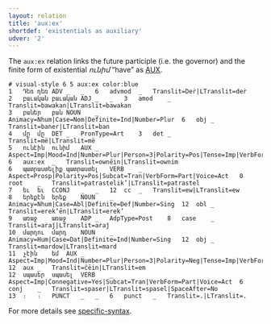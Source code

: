 ```yaml
---
layout: relation
title: 'aux:ех'
shortdef: 'existentials as auxiliary'
udver: '2'
---
```


The `aux:ex` relation links the future participle (i.e. the governor) and the finite form of existential _ունիմ_ “have” as [AUX]().

~~~ conllu
# visual-style 6 5 aux:ex color:blue
1	Դեռ	դեռ	ADV	_	_	6	advmod	_	Translit=Deṙ|LTranslit=deṙ
2	բաւական	բաւական	ADJ	_	_	3	amod	_	Translit=bawakan|LTranslit=bawakan
3	բաներ	բան	NOUN	_	Animacy=Nhum|Case=Nom|Definite=Ind|Number=Plur	6	obj	_	Translit=baner|LTranslit=ban
4	մը	մը	DET	_	PronType=Art	3	det	_	Translit=më|LTranslit=më
5	ունէին	ունիմ	AUX	_	Aspect=Imp|Mood=Ind|Number=Plur|Person=3|Polarity=Pos|Tense=Imp|VerbForm=Fin	6	aux:ex	_	Translit=ownēin|LTranslit=ownim
6	պատրաստելիք	պատրաստել	VERB	_	Aspect=Prosp|Polarity=Pos|Subcat=Tran|VerbForm=Part|Voice=Act	0	root	_	Translit=patrastelik’|LTranslit=patrastel
7	եւ	եւ	CCONJ	_	_	12	cc	_	Translit=ew|LTranslit=ew
8	երեքէն	երեք	NOUN	_	Animacy=Nhum|Case=Abl|Definite=Def|Number=Sing	12	obl	_	Translit=erek’ēn|LTranslit=erek’
9	առաջ	առաջ	ADP	_	AdpType=Post	8	case	_	Translit=aṙaǰ|LTranslit=aṙaǰ
10	մարդու	մարդ	NOUN	_	Animacy=Hum|Case=Dat|Definite=Ind|Number=Sing	12	obj	_	Translit=mardow|LTranslit=mard
11	չէին	եմ	AUX	_	Aspect=Imp|Mood=Ind|Number=Plur|Person=3|Polarity=Neg|Tense=Imp|VerbForm=Fin	12	aux	_	Translit=čēin|LTranslit=em
12	սպասեր	սպասել	VERB	_	Aspect=Imp|Connegative=Yes|Subcat=Tran|VerbForm=Part|Voice=Act	6	conj	_	Translit=spaser|LTranslit=spasel|SpaceAfter=No
13	։	։	PUNCT	_	_	6	punct	_	Translit=.|LTranslit=.

~~~ 

For more details see [specific-syntax](http://universaldependencies.org/hyw/overview/specific-syntax.html).
<!-- Interlanguage links updated Út 9. května 2023, 20:04:01 CEST -->
